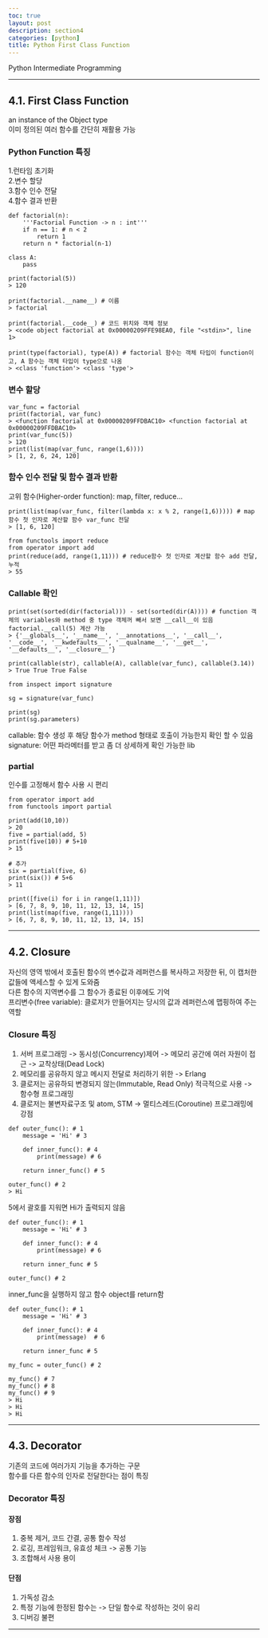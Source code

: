 ```yaml
---
toc: true
layout: post
description: section4
categories: [python]
title: Python First Class Function
---
```


Python Intermediate Programming

---

## 4.1. First Class Function
an instance of the Object type  
이미 정의된 여러 함수를 간단히 재활용 가능  

### Python Function 특징
1.런타임 초기화   
2.변수 할당  
3.함수 인수 전달  
4.함수 결과 반환  

```
def factorial(n):
    '''Factorial Function -> n : int'''
    if n == 1: # n < 2
        return 1
    return n * factorial(n-1)

class A:
    pass

print(factorial(5))
> 120

print(factorial.__name__) # 이름
> factorial

print(factorial.__code__) # 코드 위치와 객체 정보
> <code object factorial at 0x00000209FFE98EA0, file "<stdin>", line 1>

print(type(factorial), type(A)) # factorial 함수는 객체 타입이 function이고, A 함수는 객체 타입이 type으로 나옴
> <class 'function'> <class 'type'>
```

### 변수 할당  
```
var_func = factorial
print(factorial, var_func)
> <function factorial at 0x00000209FFDBAC10> <function factorial at 0x00000209FFDBAC10>
print(var_func(5))
> 120
print(list(map(var_func, range(1,6))))
> [1, 2, 6, 24, 120]
```

### 함수 인수 전달 및 함수 결과 반환
고위 함수(Higher-order function):  map, filter, reduce...  

```
print(list(map(var_func, filter(lambda x: x % 2, range(1,6))))) # map함수 첫 인자로 계산할 함수 var_func 전달
> [1, 6, 120]

from functools import reduce
from operator import add
print(reduce(add, range(1,11))) # reduce함수 첫 인자로 계산할 함수 add 전달, 누적
> 55
```

### Callable 확인
```
print(set(sorted(dir(factorial))) - set(sorted(dir(A)))) # function 객체의 variables와 method 중 type 객체꺼 빼서 보면 __call__이 있음 factorial.__call(5) 계산 가능
> {'__globals__', '__name__', '__annotations__', '__call__', '__code__', '__kwdefaults__', '__qualname__', '__get__', '__defaults__', '__closure__'}

print(callable(str), callable(A), callable(var_func), callable(3.14))
> True True True False

from inspect import signature

sg = signature(var_func)

print(sg)
print(sg.parameters)
```
callable: 함수 생성 후 해당 함수가 method 형태로 호출이 가능한지 확인 할 수 있음   
signature: 어떤 파라메터를 받고 좀 더 상세하게 확인 가능한 lib  

### partial
인수를 고정해서 함수 사용 시 편리
```
from operator import add
from functools import partial

print(add(10,10))
> 20
five = partial(add, 5)
print(five(10)) # 5+10
> 15

# 추가
six = partial(five, 6)
print(six()) # 5+6
> 11

print([five(i) for i in range(1,11)])
> [6, 7, 8, 9, 10, 11, 12, 13, 14, 15]
print(list(map(five, range(1,11))))
> [6, 7, 8, 9, 10, 11, 12, 13, 14, 15]
```


---

## 4.2. Closure
자신의 영역 밖에서 호출된 함수의 변수값과 레퍼런스를 복사하고 저장한 뒤, 이 캡처한 값들에 액세스할 수 있게 도와줌  
다른 함수의 지역변수를 그 함수가 종료된 이후에도 기억  
프리변수(free variable): 클로저가 만들어지는 당시의 값과 레퍼런스에 맵핑하여 주는 역할  

### Closure 특징
1. 서버 프로그래밍 -> 동시성(Concurrency)제어 -> 메모리 공간에 여러 자원이 접근 -> 교착상태(Dead Lock)  
2. 메모리를 공유하지 않고 메시지 전달로 처리하기 위한 -> Erlang  
3. 클로저는 공유하되 변경되지 않는(Immutable, Read Only) 적극적으로 사용 -> 함수형 프로그래밍  
4. 클로저는 불변자료구조 및 atom, STM -> 멀티스레드(Coroutine) 프로그래밍에 강점  


```
def outer_func(): # 1
    message = 'Hi' # 3

    def inner_func(): # 4
        print(message) # 6 

    return inner_func() # 5

outer_func() # 2
> Hi
```

5에서 괄호를 지워면 Hi가 출력되지 않음  
```
def outer_func(): # 1
    message = 'Hi' # 3

    def inner_func(): # 4
        print(message) # 6 

    return inner_func # 5

outer_func() # 2
```
inner_func을 실행하지 않고 함수 object를 return함  

```
def outer_func(): # 1
    message = 'Hi' # 3

    def inner_func(): # 4
        print(message)  # 6

    return inner_func # 5

my_func = outer_func() # 2

my_func() # 7
my_func() # 8
my_func() # 9
> Hi
> Hi
> Hi
```


---

## 4.3. Decorator
기존의 코드에 여러가지 기능을 추가하는 구문  
함수를 다른 함수의 인자로 전달한다는 점이 특징  

### Decorator 특징
#### 장점
1. 중복 제거, 코드 간결, 공통 함수 작성  
2. 로깅, 프레임워크, 유효성 체크 -> 공통 기능  
3. 조합해서 사용 용이  

#### 단점
1. 가독성 감소  
2. 특정 기능에 한정된 함수는 -> 단일 함수로 작성하는 것이 유리  
3. 디버깅 불편  



---
